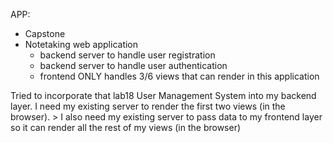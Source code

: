 APP: 
- Capstone
- Notetaking web application
	- backend server to handle user registration
	- backend server to handle user authentication
	- frontend ONLY handles 3/6 views that can render in this application



Tried to incorporate that lab18 User Management System into my backend layer.
I need my existing server to render the first two views (in the browser).
	> I also need my existing server to pass data to my frontend layer so it can render all the rest of my views (in the browser)